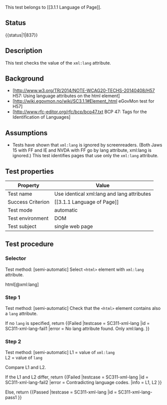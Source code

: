 This test belongs to [[3.1.1 Language of Page]].

## Status
{{status|1|837}}

## Description

This test checks the value of the `xml:lang` attribute.

## Background

- [http://www.w3.org/TR/2014/NOTE-WCAG20-TECHS-20140408/H57  H57: Using language attributes on the html element]
- [http://wiki.egovmon.no/wiki/SC3.1.1#Element_html eGovMon test for H57]
- [http://www.rfc-editor.org/rfc/bcp/bcp47.txt BCP 47: Tags for the Identification of Languages]

## Assumptions

- Tests have shown that `xml:lang` is ignored by screenreaders. (Both Jaws 15 with FF and IE and NVDA with FF go by lang attribute, xml:lang is ignored.) This test identifies pages that use only the  `xml:lang` attribute.

## Test properties

| Property         | Value
|------------------|----
|Test name         |Use identical xml:lang and lang attributes
|Success Criterion |[[3.1.1 Language of Page]]
|Test mode         |automatic
|Test environment  |DOM
|Test subject      |single web page


## Test procedure

### Selector
Test method: [semi-automatic]
Select `<html>` element with `xml:lang` attribute.

  html[@xml:lang]

### Step 1
Test method: [semi-automatic]
Check that the `<html>` element contains also a `lang` attribute.

If no `lang` is specified,
return
{{Failed
|testcase = SC311-xml-lang
|id = SC311-xml-lang-fail1
|error = No lang attribute found. Only xml:lang.
}}

### Step 2
Test method: [semi-automatic]
L1 = value of `xml:lang`<br/>
L2 = value of `lang`

Compare L1 and L2.

If the L1 and L2 differ,
return
{{Failed
|testcase = SC311-xml-lang
|id = SC311-xml-lang-fail2
|error = Contradicting language codes.
|info = L1, L2
}}

Else,
return
{{Passed
|testcase = SC311-xml-lang
|id = SC311-xml-lang-pass1
}}
